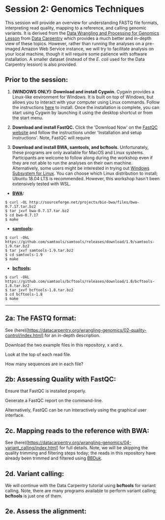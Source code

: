 # Session 2: Genomics Techniques
This session will provide an overview for understanding FASTQ file formats, interpreting read quality, mapping to a reference, and calling genomic variants. It is derived from the [Data Wrangling and Processing for Genomics Lesson](https://datacarpentry.org/wrangling-genomics/) from [Data Carpentry](https://datacarpentry.org/lessons/) which provides a much better and in-depth view of these topics. However, rather than running the analyses on a pre-imaged Amazon Web Service instance, we will try to facilitate analysis on your local machine, though it will require some patience with software installation. A smaller dataset (instead of the <i>E. coli</i> used for the Data Carpentry lession) is also provided. 

## Prior to the session: 
1. **(WINDOWS ONLY): Download and install Cygwin.**  Cygwin provides a Linux-like environment for Windows. It is built on top of Windows, but allows you to interact with your computer using Linux commands. Follow the instructions [here](http://www1.udel.edu/CIS/105/pcline/07J/useful-links/cygwin/) to install. Once the installation is complete, you can start using Cygwin by launching it using the desktop shortcut or from the start menu.

2. **Download and install FastQC.** Click the 'Download Now' on the [FastQC website](https://www.bioinformatics.babraham.ac.uk/projects/fastqc/) and follow the instructions under 'Installation and setup instructions'. Note, FastQC will require 

3. **Download and install BWA, samtools, and bcftools.** Unfortunately, these programs are only available for MacOS and Linux systems. Participants are welcome to follow along during the workshop even if they are not able to run the analyses on their own machine. Alternatively, some users might be interested in trying out [Windows Subsystem for Linux](https://docs.microsoft.com/en-us/windows/wsl/install-win10).  You can choose which Linux distribution to install; Ubuntu 18.04 LTS is recommended. However, this workshop hasn't been extensively tested with WSL.

- **[BWA](http://bio-bwa.sourceforge.net):**
```
$ curl -OL http://sourceforge.net/projects/bio-bwa/files/bwa-0.7.17.tar.bz2
$ tar jxvf bwa-0.7.17.tar.bz2
$ cd bwa-0.7.17
$ make
```

- **[samtools](http://samtools.sourceforge.net):**
```
$ curl -OkL https://github.com/samtools/samtools/releases/download/1.9/samtools-1.9.tar.bz2
$ tar jxvf samtools-1.9.tar.bz2
$ cd samtools-1.9
$ make
```
- **[bcftools](http://samtools.github.io/bcftools/bcftools.html):**
```
$ curl -OkL https://github.com/samtools/bcftools/releases/download/1.8/bcftools-1.8.tar.bz2
$ tar jxvf bcftools-1.8.tar.bz2
$ cd bcftools-1.8
$ make
```
---

## 2a: The FASTQ format:
See (here)[https://datacarpentry.org/wrangling-genomics/02-quality-control/index.html] for an in-depth description.

Download the two example files in this repository, x and x. 

Look at the top of each read file.

How many sequences are in each file?

## 2b: Assessing Quality with FastQC:
Ensure that FastQC is installed properly.

Generate a FastQC report on the command-line.

Alternatively, FastQC can be run interactively using the graphical user interface.

## 2c. Mapping reads to the reference with BWA:
See (here)[https://datacarpentry.org/wrangling-genomics/04-variant_calling/index.html] for full details. Note, we will be skipping the quality trimming and filtering steps today; the reads in this repository have already been trimmed and filtered using [BBDuk](https://jgi.doe.gov/data-and-tools/bbtools/bb-tools-user-guide/bbduk-guide/). 

## 2d. Variant calling:
We will continue with the Data Carpentry tutorial using **bcftools** for variant calling. Note, there are many programs available to perform variant calling; **bcftools** is just one of them.

## 2e. Assess the alignment:

